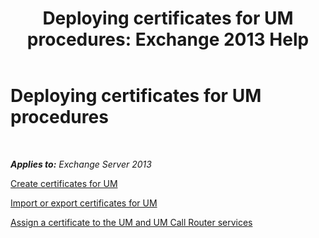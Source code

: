 ﻿---
title: 'Deploying certificates for UM procedures: Exchange 2013 Help'
TOCTitle: Deploying certificates for UM procedures
ms:assetid: 21631c68-86ad-4f00-a1eb-dcc2758f6bf0
ms:mtpsurl: https://technet.microsoft.com/en-us/library/Dn205139(v=EXCHG.150)
ms:contentKeyID: 53908376
ms.date: 07/14/2016
mtps_version: v=EXCHG.150
---

# Deploying certificates for UM procedures

 

_**Applies to:** Exchange Server 2013_


[Create certificates for UM](create-certificates-for-um-exchange-2013-help.md)

[Import or export certificates for UM](import-or-export-certificates-for-um-exchange-2013-help.md)

[Assign a certificate to the UM and UM Call Router services](assign-a-certificate-to-the-um-and-um-call-router-services-exchange-2013-help.md)

